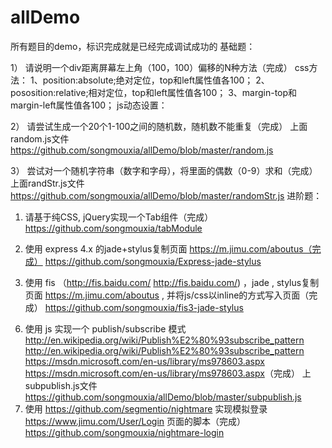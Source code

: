 # allDemo
所有题目的demo，标识完成就是已经完成调试成功的
基础题：

1） 请说明一个div距离屏幕左上角（100，100）偏移的N种方法（完成）
  css方法：
  1、position:absolute;绝对定位，top和left属性值各100；
 2、pososition:relative;相对定位，top和left属性值各100；
 3、margin-top和margin-left属性值各100；
 js动态设置：

2） 请尝试生成一个20个1-100之间的随机数，随机数不能重复（完成）
 上面random.js文件 https://github.com/songmouxia/allDemo/blob/master/random.js

3） 尝试对一个随机字符串（数字和字母），将里面的偶数（0-9）求和（完成）
 上面randStr.js文件 https://github.com/songmouxia/allDemo/blob/master/randomStr.js
进阶题：

1) 请基于纯CSS, jQuery实现一个Tab组件（完成）
https://github.com/songmouxia/tabModule

2) 使用 express 4.x 的jade+stylus复制页面 https://m.jimu.com/aboutus（完成）
  https://github.com/songmouxia/Express-jade-stylus
3) 使用 fis （http://fis.baidu.com/ <http://fis.baidu.com/>) ，jade , stylus复制页面 https://m.jimu.com/aboutus , 并将js/css以inline的方式写入页面（完成）
https://github.com/songmouxia/fis3-jade-stylus
<!--4) 使用https://github.com/node-webot/webot <https://github.com/node-webot/webot> 实现一个天气查询微信服务，使用https://github.com/node-webot/webot-cli调用<https://github.com/node-webot/webot-cli>

5) 使用 https://github.com/yyx990803/vue <https://github.com/yyx990803/vue> 开发一个 TODO 应用，数据存于内存即可
-->
6) 使用 js 实现一个 publish/subscribe 模式 http://en.wikipedia.org/wiki/Publish%E2%80%93subscribe_pattern <http://en.wikipedia.org/wiki/Publish%E2%80%93subscribe_pattern> https://msdn.microsoft.com/en-us/library/ms978603.aspx <https://msdn.microsoft.com/en-us/library/ms978603.aspx>（完成）
上subpublish.js文件 https://github.com/songmouxia/allDemo/blob/master/subpublish.js
7) 使用 https://github.com/segmentio/nightmare 实现模拟登录 https://www.jimu.com/User/Login 页面的脚本（完成）
https://github.com/songmouxia/nightmare-login
